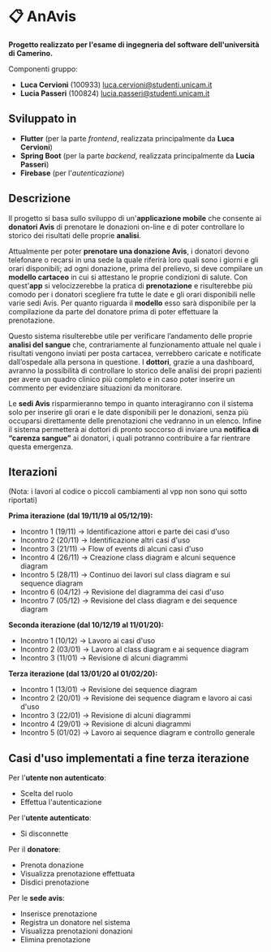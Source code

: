 # :clipboard: AnAvis 

**Progetto realizzato per l'esame di ingegneria del software dell'università di Camerino.**

Componenti gruppo:
- **Luca Cervioni** (100933)
luca.cervioni@studenti.unicam.it
- **Lucia Passeri** (100824) 
lucia.passeri@studenti.unicam.it

## Sviluppato in 
- **Flutter** (per la parte *frontend*, realizzata principalmente da **Luca Cervioni**)
- **Spring Boot** (per la parte *backend*, realizzata principalmente da **Lucia Passeri**)
- **Firebase** (per l'*autenticazione*)

## Descrizione
Il progetto si basa sullo sviluppo di un'**applicazione mobile** che consente ai **donatori Avis** di prenotare le donazioni on-line e di poter controllare lo storico dei risultati delle proprie **analisi**. 

Attualmente per poter **prenotare una donazione Avis**, i donatori devono telefonare o recarsi in una sede la quale riferirà loro quali sono i giorni e gli orari disponibili; ad ogni donazione, prima del prelievo, si deve compilare un **modello cartaceo** in cui si attestano le proprie condizioni di salute. Con quest'**app** si velocizzerebbe la pratica di **prenotazione** e risulterebbe più comodo per i donatori scegliere fra tutte le date e gli orari disponibili nelle varie sedi Avis. Per quanto riguarda il **modello** esso sarà disponibile per la compilazione da parte del donatore prima di poter effettuare la prenotazione.

Questo sistema risulterebbe utile per verificare l’andamento delle proprie **analisi del sangue** che, contrariamente al funzionamento attuale nel quale i risultati vengono inviati per posta cartacea, verrebbero caricate e notificate dall’ospedale alla persona in questione.
I **dottori**, grazie a una dashboard, avranno la possibilità di controllare lo storico delle analisi dei propri pazienti per avere un quadro clinico più completo e in caso poter inserire un commento per evidenziare situazioni da monitorare.

Le **sedi Avis** risparmieranno tempo in quanto interagiranno con il sistema solo per inserire gli orari e le date disponibili per le donazioni, senza più occuparsi direttamente delle prenotazioni che vedranno in un elenco. Infine il sistema permetterà ai dottori di pronto soccorso di inviare una **notifica di “carenza sangue”** ai donatori, i quali potranno contribuire a far rientrare questa emergenza.

## Iterazioni

(Nota: i lavori al codice o piccoli cambiamenti al vpp non sono qui sotto riportati)  

**Prima iterazione (dal 19/11/19 al 05/12/19):**
- Incontro 1 (19/11) -> Identificazione attori e parte dei casi d'uso
- Incontro 2 (20/11) -> Identificazione altri casi d'uso
- Incontro 3 (21/11) -> Flow of events di alcuni casi d'uso
- Incontro 4 (26/11) -> Creazione class diagram e alcuni sequence diagram
- Incontro 5 (28/11) -> Continuo dei lavori sul class diagram e sui sequence diagram
- Incontro 6 (04/12) -> Revisione del diagramma dei casi d'uso
- Incontro 7 (05/12) -> Revisione del class diagram e dei sequence diagram

**Seconda iterazione (dal 10/12/19 al 11/01/20):**
- Incontro 1 (10/12) -> Lavoro ai casi d'uso
- Incontro 2 (03/01) -> Lavoro al class diagram e ai sequence diagram
- Incontro 3 (11/01) -> Revisione di alcuni diagrammi

**Terza iterazione (dal 13/01/20 al 01/02/20):**
- Incontro 1 (13/01) -> Revisione dei sequence diagram
- Incontro 2 (20/01) -> Revisione dei sequence diagram e lavoro ai casi d'uso
- Incontro 3 (22/01) -> Revisione di alcuni diagrammi
- Incontro 4 (29/01) -> Revisione di alcuni diagrammi
- Incontro 5 (01/02) -> Lavoro ai sequence diagram e controllo generale

## Casi d'uso implementati a fine terza iterazione
Per l'**utente non autenticato**:
- Scelta del ruolo
- Effettua l'autenticazione

Per l'**utente autenticato**:
- Si disconnette

Per il **donatore**:
- Prenota donazione
- Visualizza prenotazione effettuata
- Disdici prenotazione

Per le **sede avis**:
- Inserisce prenotazione
- Registra un donatore nel sistema
- Visualizza prenotazioni donazioni
- Elimina prenotazione
